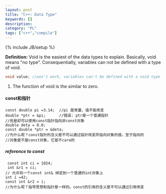 ```yaml
---
layout: post
title: "C++: Data Type"
keywords: []
description: 
category: "PL"
tags: ["c++","compile"]
---
```

{% include JB/setup %}

**Definition:** Void is the easiest of the data types to explain. Basically,
void means "no type". Consequentially, variables can not be defined with a type
of void.

```cpp
void value; //won't work, variables can't be defined with a void type
```

1. The function of void is the similar to zero.

#### const和指针

```
const double pi =3.14;  //pi 是常量，值不能改变
double *ptr = &pi;      //错误: ptr是一个普通指针
//但是却可以使用const指针指向非const对象
double deta = 0.0;
const double *ptr = &deta;
//为什么呢？const指针的含义是不可以通过指针改变所指向对象的值，至于指向的
//对象是不是const对象，它是不care的
```


##### reference to const

```
 const int ci = 1024;
 int &r1 = ci;
// 允许将一个const int& 绑定到一个普通的int对象上
int i =42;
const int &r2 = i;
//为什么呢？指导思想和指针是一样的。const的引用的含义是不可以通过引用改变
```



